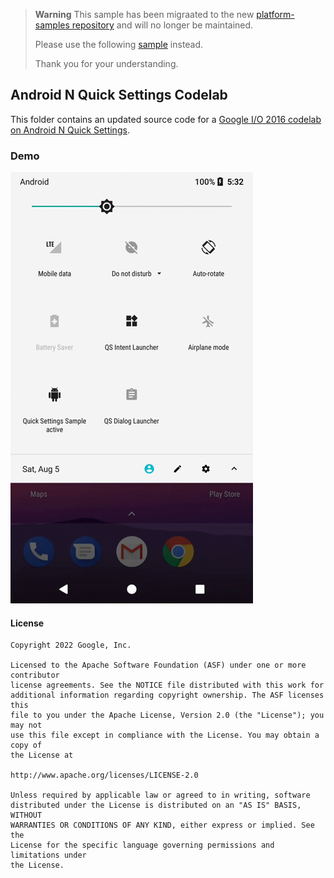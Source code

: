 > **Warning**
> This sample has been migraated to the new [platform-samples repository](https://github.com/android/platform-samples)
> and will no longer be maintained. 
> 
> Please use the following
>[sample](https://github.com/android/platform-samples/tree/main/samples/user-interface/quicksettings)
> instead.
>
> Thank you for your understanding.

## Android N Quick Settings Codelab

This folder contains an updated source code for a [Google I/O 2016 codelab on Android N Quick Settings](https://codelabs.developers.google.com/codelabs/android-n-quick-settings/#0). 

### Demo

![Demo of Quick Settings tile in tutorial](https://github.com/googlecodelabs/android-n-quick-settings/blob/master/extras/demo.gif?raw=true)

#### License

```
Copyright 2022 Google, Inc.

Licensed to the Apache Software Foundation (ASF) under one or more contributor
license agreements. See the NOTICE file distributed with this work for
additional information regarding copyright ownership. The ASF licenses this
file to you under the Apache License, Version 2.0 (the "License"); you may not
use this file except in compliance with the License. You may obtain a copy of
the License at

http://www.apache.org/licenses/LICENSE-2.0

Unless required by applicable law or agreed to in writing, software
distributed under the License is distributed on an "AS IS" BASIS, WITHOUT
WARRANTIES OR CONDITIONS OF ANY KIND, either express or implied. See the
License for the specific language governing permissions and limitations under
the License.
```
